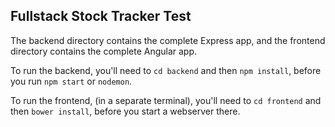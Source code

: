 ## Fullstack Stock Tracker Test

The backend directory contains the complete Express app, and the frontend directory contains the complete Angular app.

To run the backend, you'll need to `cd backend` and then `npm install`, before you run `npm start` or `nodemon`.

To run the frontend, (in a separate terminal), you'll need to `cd frontend` and then `bower install`, before you start a webserver there.
